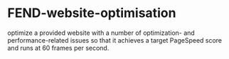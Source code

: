 # FEND-website-optimisation
optimize a provided website with a number of optimization- and performance-related issues so that it achieves a target PageSpeed score and runs at 60 frames per second.
